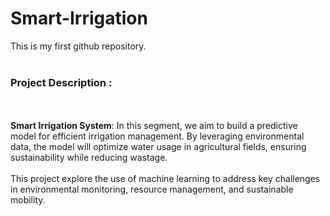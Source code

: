 # Smart-Irrigation
This is my first github repository.
<br>
<br>
### Project Description :
<br><br>
**Smart Irrigation System**: In this segment, we aim to build a predictive model for efficient irrigation management. By leveraging environmental data, the model will optimize water usage in agricultural fields, ensuring sustainability while reducing wastage.<br>
<br>
This project explore the use of machine learning to address key challenges in environmental monitoring, resource management, and sustainable mobility.
